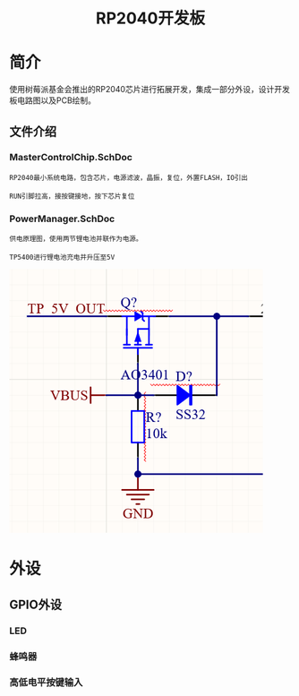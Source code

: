 # <center>RP2040开发板</center>
# 简介
使用树莓派基金会推出的RP2040芯片进行拓展开发，集成一部分外设，设计开发板电路图以及PCB绘制。
## 文件介绍
### MasterControlChip.SchDoc

    RP2040最小系统电路，包含芯片，电源滤波，晶振，复位，外置FLASH，IO引出
    
    RUN引脚拉高，接按键接地，按下芯片复位  

### PowerManager.SchDoc
    供电原理图，使用两节锂电池并联作为电源。
    
    TP5400进行锂电池充电并升压至5V
    
![PowerSwitch](pics/电池电源切换电路.png)

# 外设
## GPIO外设
### LED
### 蜂鸣器
### 高低电平按键输入
